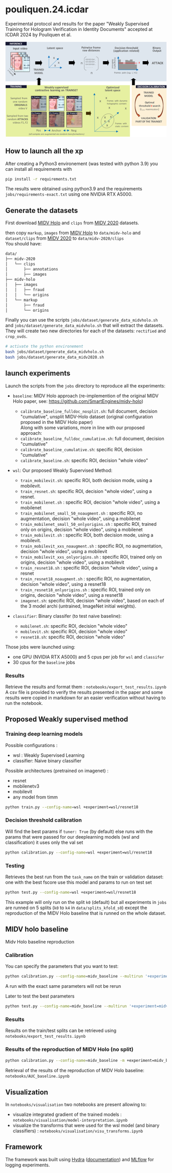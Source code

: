 # pouliquen.24.icdar
Experimental protocol and results for the paper "Weakly Supervised Training for Hologram Verification in Identity Documents" accepted at ICDAR 2024 by Pouliquen et al.

![Weakly Supervised Training pipeline](data/figures/weakly_supervised_method_pipeline.svg)

## How to launch all the xp
After creating a Python3 environement (was tested with python 3.9) you can install all requirements with
```bash
pip install -r requirements.txt
```
The results were obtained using python3.9 and the requirements `jobs/requirements-exact.txt` using one NVIDIA RTX A5000.
## Generate the datasets
First download [MIDV Holo](https://github.com/SmartEngines/midv-holo) and `clips` from [MIDV 2020](http://l3i-share.univ-lr.fr/MIDV2020/midv2020.html) datasets.

then copy `markup`, `images` from [MIDV Holo](https://github.com/SmartEngines/midv-holo) to `data/midv-holo` 
and `dataset/clips` from [MIDV 2020](http://l3i-share.univ-lr.fr/MIDV2020/midv2020.html) to `data/midv-2020/clips`  
You should have:
```
data/
├── midv-2020
│   └── clips
│       ├── annotations
│       ├── images
├── midv-holo
│   ├── images
│   │   ├── fraud
│   │   └── origins
│   └── markup
│       ├── fraud
│       └── origins
```

Finally you can use the scripts `jobs/dataset/generate_data_midvholo.sh` and `jobs/dataset/generate_data_midvholo.sh` that will extract the datasets.  
They will create two new directories for each of the datasets: `rectified` and `crop_ovds`. 

```bash
# activate the python environement
bash jobs/dataset/generate_data_midvholo.sh
bash jobs/dataset/generate_data_midv2020.sh
```

## launch experiments
Launch the scripts from the `jobs` directory to reproduce all the experiments:

- `baseline`: MIDV Holo approach (re-implemention of the original MIDV Holo paper, see: https://github.com/SmartEngines/midv-holo)
    - `calibrate_baseline_fulldoc_nosplit.sh`: full document, decision "cumulative", unsplit MIDV-Holo dataset (original configuration proposed in the MIDV Holo paper)  
    Along with some variations, more in line with our proposed approach:
    - `calibrate_baseline_fulldoc_cumulative.sh`: full document, decision "cumulative"
    - `calibrate_baseline_cumulative.sh`: specific ROI, decision "cumulative"
    - `calibrate_baseline.sh`: specific ROI, decision "whole video"
               
- `wsl`: Our proposed Weakly Supervised Method:
    - `train_mobilevit.sh`: specific ROI, both decision mode, using a mobilevit.
    - `train_resnet.sh`: specific ROI, decision "whole video", using a resnet.
    - `train_mobilenet.sh` : specific ROI, decision "whole video", using a mobilenet
    - `train_mobilenet_small_50_noaugment.sh` : specific ROI, no augmentation, decision "whole video", using a mobilenet 
    - `train_mobilenet_small_50_onlyorigins.sh` : specific ROI, trained only on origins, decision "whole video", using a mobilenet 
    - `train_mobilevit.sh` : specific ROI, both decision mode, using a mobilevit.
    - `train_mobilevit_xxs_noaugment.sh` : specific ROI, no augmentation, decision "whole video", using a mobilevit
    - `train_mobilevit_xxs_onlyorigins.sh` : specific ROI, trained only on origins, decision "whole video", using a mobilevit
    - `train_resnet18.sh` : specific ROI, decision "whole video", using a resnet
    - `train_resnet18_noaugment.sh` : specific ROI, no augmentation, decision "whole video", using a resnet18
    - `train_resnet18_onlyorigins.sh` : specific ROI, trained only on origins, decision "whole video", using a resnet18 
    - `imagenet.sh`: specific ROI, decision "whole video", based on each of the 3 model archi (untrained, ImageNet initial weights).

- `classifier`: Binary classifer (to test naive baseline):
    - `mobilenet.sh`: specific ROI, decision "whole video"
    - `mobilevit.sh`: specific ROI, decision "whole video"
    - `resnet18.sh`: specific ROI, decision "whole video"

Those jobs were launched using:
- one GPU (NVIDIA RTX A5000) and 5 cpus per job for `wsl` and `classifer`  
- 30 cpus for the `baseline` jobs

### Results
Retrieve the results and format them :
`notebooks/export_test_results.ipynb`  
A csv file is provided to verify the results presented in the paper and some results were copied in markdown for an easier verification without having to run the notebook.



## Proposed Weakly supervised method
### Training deep learning models
Possible configurations :
- wsl : Weakly Supervised Learning
- classifier: Naive binary classifier

Possible architectures (pretrained on imagenet) :
- resnet
- mobilenetv3
- mobilevit
- any model from timm
```bash
python train.py --config-name=wsl +experiment=wsl/resnet18
```

### Decision threshold calibration  
Will find the best params if `tuner: True` (by default)
else runs with the params that were passed
for our deeplearning models (wsl and classification) it uses only the val set
```bash
python calibration.py --config-name=wsl +experiment=wsl/resnet18
```


### Testing
Retrieves the best run from the `task_name` on the train or validation dataset: one with the best fscore
use this model and params to run on test set
```bash
python test.py --config-name=wsl +experiment=wsl/resnet18
```
This example will only run on the split `k0` (default) but all experiments in `jobs` are runned on 5 splits (`k0` to `k4` in `data/splits_kfold_s0`) except the reproduction of the MIDV Holo baseline that is runned on the whole dataset.
## MIDV holo baseline

Midv Holo baseline reproduction

### Calibration

You can specify the parameters that you want to test:
```bash
python calibration.py --config-name=midv_baseline --multirun '+experiment=midv_baseline_fulldoc' 'decision.th=0.01' 'model.s_t=30,40,50' 'model.T=range(0,250,10)' "decision=cumulative"
```
A run with the exact same parameters will not be rerun

Later to test the best parameters
```bash
python test.py --config-name=midv_baseline --multirun '+experiment=midv_baseline_fulldoc' "decision=cumulative"
```

### Results
Results on the train/test splits can be retrieved using `notebooks/export_test_results.ipynb`

### Results of the reproduction of MIDV Holo (no split)
```bash
python calibration.py --config-name=midv_baseline -m +experiment=midv_baseline/midv_baseline_nosplit "model.T=range(0,250,10)" "model.s_t=30,40,50" "decision.th=0.01,0.02,0.03"
```
Retrieval of the results of the reproduction of MIDV Holo baseline:
`notebooks/AUC_baseline.ipynb`

## Visualization
In `notebooks/visualisation` two notebooks are present allowing to:
- visualize integrated gradient of the trained models : `notebooks/visualisation/model-interpretation.ipynb`
- visualize the transforms that were used for the wsl model (and binary classifiers) : `notebooks/visualisation/visu_transforms.ipynb`

## Framework
The framework was built using [Hydra](https://github.com/facebookresearch/hydra) ([documentation](https://hydra.cc/docs/)) and [MLflow](https://github.com/mlflow/mlflow) for logging experiments.
